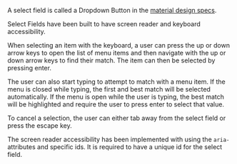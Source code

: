 A select field is called a Dropdown Button in the
[material design specs](https://www.google.com/design/spec/components/buttons.html#buttons-dropdown-buttons).

Select Fields have been built to have screen reader and keyboard accessibility.

When selecting an item with the keyboard, a user can press the up or down arrow keys to open the list
of menu items and then navigate with the up or down arrow keys to find their match. The item can then
be selected by pressing enter.

The user can also start typing to attempt to match with a menu item. If the menu is closed while typing,
the first and best match will be selected automatically. If the menu is open while the user is typing,
the best match will be highlighted and require the user to press enter to select that value.

To cancel a selection, the user can either tab away from the select field or press the escape key.

The screen reader accessibility has been implemented with using the `aria-` attributes and specific ids.
It is required to have a unique id for the select field.
